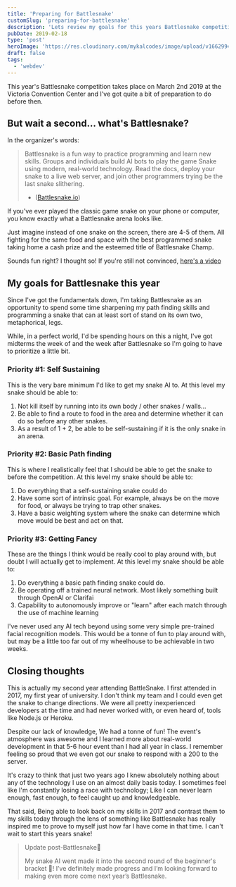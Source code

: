 ```yaml
---
title: 'Preparing for Battlesnake'
customSlug: 'preparing-for-battlesnake'
description: 'Lets review my goals for this years Battlesnake competition.'
pubDate: 2019-02-18
type: 'post'
heroImage: 'https://res.cloudinary.com/mykalcodes/image/upload/v1662994978/Mykal%20Codes/battlesnake-2019.png'
draft: false
tags:
  - 'webdev'
---
```


This year's Battlesnake competition takes place on March 2nd 2019 at the Victoria Convention Center and I've got quite a bit of preparation to do before then.

## But wait a second... what's Battlesnake?

In the organizer's words:

> Battlesnake is a fun way to practice programming and learn new skills. Groups and individuals build AI bots to play the game Snake using modern, real-world technology. Read the docs, deploy your snake to a live web server, and join other programmers trying be the last snake slithering.
>
> - ([Battlesnake.io](https://battlesnake.io))

If you've ever played the classic game snake on your phone or computer, you know exactly what a Battlesnake arena looks like.

Just imagine instead of one snake on the screen, there are 4-5 of them. All fighting for the same food and space with the best programmed snake taking home a cash prize and the esteemed title of Battlesnake Champ.

Sounds fun right? I thought so! If you're still not convinced, [here's a video](https://www.youtube.com/watch?v=ygvQds0C1X8)

## My goals for Battlesnake this year

Since I've got the fundamentals down, I'm taking Battlesnake as an opportunity to spend some time sharpening my path finding skills and programming a snake that can at least sort of stand on its own two, metaphorical, legs.

While, in a perfect world, I'd be spending hours on this a night, I've got midterms the week of and the week after Battlesnake so I'm going to have to prioritize a little bit.

### Priority #1: Self Sustaining

This is the very bare minimum I'd like to get my snake AI to. At this level my snake should be able to:

1. Not kill itself by running into its own body / other snakes / walls...
2. Be able to find a route to food in the area and determine whether it can do so before any other snakes.
3. As a result of 1 + 2, be able to be self-sustaining if it is the only snake in an arena.

### Priority #2: Basic Path finding

This is where I realistically feel that I should be able to get the snake to before the competition.
At this level my snake should be able to:

1. Do everything that a self-sustaining snake could do
2. Have some sort of intrinsic goal. For example, always be on the move for food, or always be trying to trap other snakes.
3. Have a basic weighting system where the snake can determine which move would be best and act on that.

### Priority #3: Getting Fancy

These are the things I think would be really cool to play around with, but doubt I will actually get to implement. At this level my snake should be able to:

1. Do everything a basic path finding snake could do.
2. Be operating off a trained neural network. Most likely something built through OpenAI or Clarifai
3. Capability to autonomously improve or "learn" after each match through the use of machine learning

I've never used any AI tech beyond using some very simple pre-trained facial recognition models. This would be a tonne of fun to play around with, but may be a little too far out of my wheelhouse to be achievable in two weeks.

## Closing thoughts

This is actually my second year attending BattleSnake. I first attended in 2017, my first year of university. I don't think my team and I could even get the snake to change directions. We were all pretty inexperienced developers at the time and had never worked with, or even heard of, tools like Node.js or Heroku.

Despite our lack of knowledge, We had a tonne of fun! The event's atmosphere was awesome and I learned more about real-world development in that 5-6 hour event than I had all year in class. I remember feeling so proud that we even got our snake to respond with a 200 to the server.

It's crazy to think that just two years ago I knew absolutely nothing about any of the technology I use on an almost daily basis today. I sometimes feel like I'm constantly losing a race with technology; Like I can never learn enough, fast enough, to feel caught up and knowledgeable.

That said, Being able to look back on my skills in 2017 and contrast them to my skills today through the lens of something like Battlesnake has really inspired me to prove to myself just how far I have come in that time. I can't wait to start this years snake!

> Update post-Battlesnake🐍
>
> My snake AI went made it into the second round of the beginner's bracket 🎉! I’ve definitely made progress and I’m looking forward to making even more come next year’s Battlesnake.
